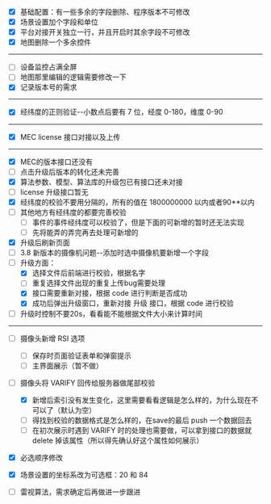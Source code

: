 * [x] 基础配置：有一些多余的字段删除、程序版本不可修改
* [x] 场景设置加个字段和单位
* [x] 平台对接开关独立一行，并且开启时其余字段不可修改
* [x] 地图删除一个多余控件

---

* [ ] 设备监控占满全屏
* [ ] 地图那里编辑的逻辑需要修改一下
* [x] 记录版本号的需求

---

* [x] 经纬度的正则验证--小数点后要有 7 位，经度 0-180，维度 0-90

---

* [x] MEC license 接口对接以及上传

---

* [x] MEC的版本接口还没有
* [ ] 点击升级后版本的转化还未完善
* [x] 算法参数、模型、算法库的升级包已有接口还未对接
* [ ] license 升级接口暂无
* [x] 经纬度的校验不要用分隔的，所有的值在 1800000000 以内或者90**以内
* [ ] 其他地方有经纬度的都要完善校验
  * [ ] 事件的事件经纬度可以校验了，但是下面的可新增的暂时还无法实现
  * [ ] 先将能弄的弄完再去处理可新增的
* [x] 升级后刷新页面
* [ ] 3.8 新版本的摄像机问题--添加时选中摄像机要新增一个字段
* [ ] 升级方面：
  * [x] 选择文件后前端进行校验，根据名字
  * [ ] 重复选择文件出现的重复上传bug需要处理
  * [x] 接口需要重新对接，根据 code 进行判断是否成功
  * [x] 成功后弹出升级窗口，重新对接 升级 接口，根据 code 进行校验
* [ ] 升级时控制不要20s，看看能不能根据文件大小来计算时间

----

* [ ] 摄像头新增 RSI 选项
  * [ ] 保存时页面验证表单和弹窗提示
  * [ ] 主界面展示（暂不做）
* [ ] 摄像头将 VARIFY 回传给服务器做尾部校验
  * [x] 新增后索引没有发生变化，这里需要看看逻辑是怎么样的，为什么现在不可以了（默认为空）
  * [ ] 得找到校验的数据格式是怎么样的，在save的最后 push 一个数据回去
  * [ ] 在初次展示时遇到 VARIFY 时的处理也需要做，可以拿到接口的数据就 delete 掉该属性（所以得先确认好这个属性如何展示）
* [x] 必选顺序修改
* [x] 场景设置的坐标系改为可选框：20 和 84
* [ ] 雷视算法，需求确定后再做进一步跟进


